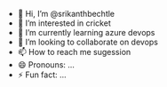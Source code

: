 - 👋 Hi, I’m @srikanthbechtle
- 👀 I’m interested in cricket 
- 🌱 I’m currently learning azure devops 
- 💞️ I’m looking to collaborate on devops
- 📫 How to reach me sugession
- 😄 Pronouns: ...
- ⚡ Fun fact: ...

<!---
srikanthbechtle/srikanthbechtle is a ✨ special ✨ repository because its `README.md` (this file) appears on your GitHub profile.
You can click the Preview link to take a look at your changes.
--->
